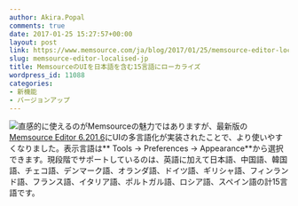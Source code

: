 ```yaml
---
author: Akira.Popal
comments: true
date: 2017-01-25 15:27:57+00:00
layout: post
link: https://www.memsource.com/ja/blog/2017/01/25/memsource-editor-localised-jp/
slug: memsource-editor-localised-jp
title: MemsourceのUIを日本語を含む15言語にローカライズ
wordpress_id: 11088
categories:
- 新機能
- バージョンアップ
---
```


[![](http://www.memsource.com/wp-content/uploads/2017/01/Desktop_editor_localised.png)](http://www.memsource.com/wp-content/uploads/2017/01/Desktop_editor_localised.png)直感的に使えるのがMemsourceの魅力ではありますが、最新版の[Memsource Editor 6.201.6](http://www.memsource.com/download/)にUIの多言語化が実装されたことで、より使いやすくなりました。表示言語は** Tools → Preferences → Appearance**から選択できます。現段階でサポートしているのは、英語に加えて日本語、中国語、韓国語、チェコ語、デンマーク語、オランダ語、ドイツ語、ギリシャ語、フィンランド語、フランス語、イタリア語、ポルトガル語、ロシア語、スペイン語の計15言語です。

